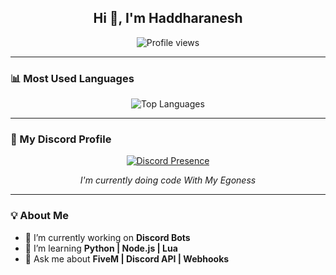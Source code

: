 <h2 align="center">Hi 👋, I'm Haddharanesh</h2>

<p align="center">
  <img src="https://komarev.com/ghpvc/?username=Haddharanesh&label=Profile%20views&color=0e75b6&style=flat" alt="Profile views" />
</p>

---

### 📊 Most Used Languages

<p align="center">
  <img src="https://github-readme-stats.vercel.app/api/top-langs/?username=Haddharanesh&layout=compact&theme=tokyonight" alt="Top Languages" />
</p>

---

### 💬 My Discord Profile

<p align="center">
  <a href="https://discord.com/users/843067007192530945">
    <img src="https://lanyard.cnrad.dev/api/843067007192530945?hideSpotify=true" alt="Discord Presence" />
  </a>
</p>

<p align="center"><i>I'm currently doing code With My Egoness</i></p>

---

### 💡 About Me

- 🔭 I’m currently working on **Discord Bots**  
- 🌱 I’m learning **Python | Node.js | Lua**  
- 💬 Ask me about **FiveM | Discord API | Webhooks**
